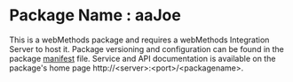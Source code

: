 # Package Name : aaJoe
This is a webMethods package and requires a webMethods Integration Server to host it. Package versioning and configuration can be found in the package [manifest](./aaJoe/manifest.v3) file. Service and API documentation is available on the package's home page http://&lt;server&gt;:&lt;port&gt;/&lt;packagename>.